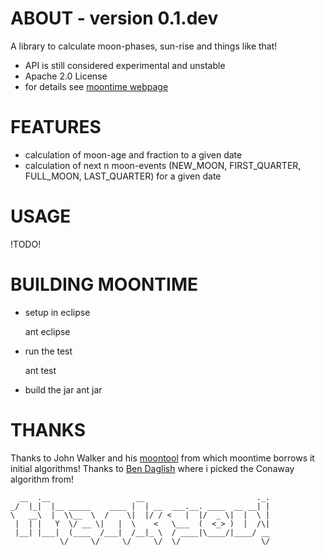 ABOUT - version 0.1.dev
=====
A library to calculate moon-phases, sun-rise and things like that!

+ API is still considered experimental and unstable
+ Apache 2.0 License
+ for details see [moontime webpage](https://github.com/jzillmann/moontime)


FEATURES
=====
+ calculation of moon-age and fraction to a given date
+ calculation of next n moon-events (NEW_MOON, FIRST_QUARTER, FULL_MOON, LAST_QUARTER) for a given date


USAGE
=====

!TODO!


BUILDING MOONTIME
=====
+ setup in eclipse

    ant eclipse

+ run the test

    ant test

+ build the jar
    	ant jar


THANKS
=====

Thanks to John Walker and his [moontool](http://www.fourmilab.ch/moontoolw/) from which moontime borrows it initial algorithms!
Thanks to [Ben Daglish](http://www.ben-daglish.net/moon.shtml) where i picked the Conaway algorithm from!

	  __  .__                   __                         ._.
	_/  |_|  |__ _____    ____ |  | __  ___.__. ____  __ __| |
	\   __\  |  \\__  \  /    \|  |/ / <   |  |/  _ \|  |  \ |
	 |  | |   Y  \/ __ \|   |  \    <   \___  (  <_> )  |  /\|
	 |__| |___|  (____  /___|  /__|_ \  / ____|\____/|____/ __
	           \/     \/     \/     \/  \/                  \/
